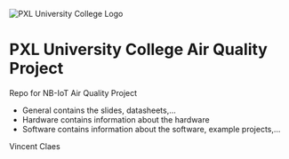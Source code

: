 ![PXL University College Logo][PXL-logo]

# PXL University College Air Quality Project 
Repo for NB-IoT Air Quality Project

- General contains the slides, datasheets,...
- Hardware contains information about the hardware
- Software contains information about the software, example projects,...



Vincent Claes

[PXL-logo]: https://www.pxl.be/Assets/website/pxl_algemeen/afbeeldingen/grotere_versie/1314_logo_pxl_bol.png "PXL logo"
